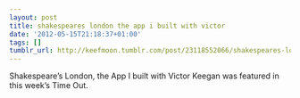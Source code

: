 ```yaml
---
layout: post
title: shakespeares london the app i built with victor
date: '2012-05-15T21:18:37+01:00'
tags: []
tumblr_url: http://keefmoon.tumblr.com/post/23118552066/shakespeares-london-the-app-i-built-with-victor
---
```

Shakespeare’s London, the App I built with Victor Keegan was featured in this week’s Time Out.
